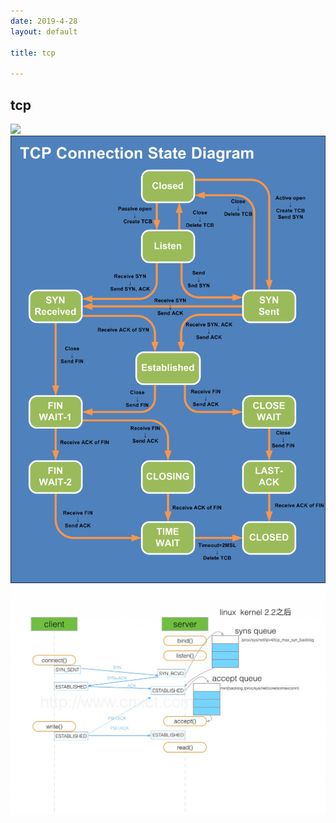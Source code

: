 ```yaml
---
date: 2019-4-28
layout: default

title: tcp

---
```


## tcp

![](https://github.com/garydai/garydai.github.com/raw/master/_posts/pic/tcp1.png)
![](https://github.com/garydai/garydai.github.com/raw/master/_posts/pic/tcp2.png)
![](https://github.com/garydai/garydai.github.com/raw/master/_posts/pic/tcp3.jpg)